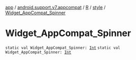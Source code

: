 [app](../../../index.md) / [android.support.v7.appcompat](../../index.md) / [R](../index.md) / [style](index.md) / [Widget_AppCompat_Spinner](./-widget_-app-compat_-spinner.md)

# Widget_AppCompat_Spinner

`static val Widget_AppCompat_Spinner: `[`Int`](https://kotlinlang.org/api/latest/jvm/stdlib/kotlin/-int/index.html)
`static val Widget_AppCompat_Spinner: `[`Int`](https://kotlinlang.org/api/latest/jvm/stdlib/kotlin/-int/index.html)